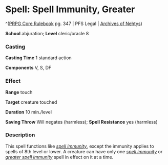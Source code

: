 # Spell: Spell Immunity, Greater

^([PRPG Core Rulebook][ss-greater-spell-immunity] pg. 347 | PFS Legal | [Archives of Nehtys][sn-greater-spell-immunity])

**School** abjuration; **Level** cleric/oracle 8

### Casting

**Casting Time** 1 standard action  

**Components** V, S, DF

### Effect

**Range** touch  

**Target** creature touched  

**Duration** 10 min./level  

**Saving Throw** Will negates (harmless); **Spell Resistance** yes (harmless)

### Description

This spell functions like _[spell immunity]_, except the immunity applies to spells of 8th level or lower. A creature can have only one _[spell immunity]_ or _[greater spell immunity]_ spell in effect on it at a time.

[ss-greater-spell-immunity]: http://paizo.com/pathfinderRPG/v57
[sn-greater-spell-immunity]: http://www.archivesofnethys.com/SpellDisplay.aspx?ItemName=Spell%20Immunity%2C%20Greater
[spell immunity]: http://www.archivesofnethys.com/SpellDisplay.aspx?ItemName=spell%20immunity
[greater spell immunity]: http://www.archivesofnethys.com/SpellDisplay.aspx?ItemName=greater%20spell%20immunity
